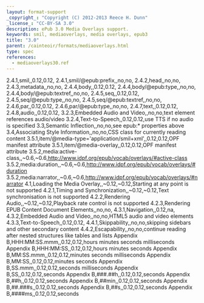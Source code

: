 ```yaml
---
layout: format-support
_copyright_: "Copyright (C) 2012-2013 Reece H. Dunn"
_license_: "CC-BY-SA 3.0"
description: ePub 3.0 Media Overlays support.
keywords: smil, mediaoverlays, media overlays, epub3
title: "3.0"
parent: /cainteoir/formats/mediaoverlays.html
type: spec
references:
  - mediaoverlays30.ref
---
```


2.4.1,smil,,0.12,0.12,
2.4.1,smil/@epub:prefix,,no,no,
2.4.2,head,,no,no,
2.4.3,metadata,,no,no,
2.4.4,body,,0.12,0.12,
2.4.4,body/@epub:type,,no,no,
2.4.4,body/@epub:textref,,no,no,
2.4.5,seq,,0.12,0.12,
2.4.5,seq/@epub:type,,no,no,
2.4.5,seq/@epub:textref,,no,no,
2.4.6,par,,0.12,0.12,
2.4.6,par/@epub:type,,no,no,
2.4.7,text,,0.12,0.12,
2.4.8,audio,,0.12,0.12,
3.2.3,Embedded Audio and Video,,no,no,text element references audio/video
3.2.4,Text-to-Speech,,0.12,0.12,use TTS if no audio is specified
3.3,Semantic Inflection,,no,no,see epub:* properties above
3.4,Associating Style Information,,no,no,CSS class for currently reading content
3.5.1,item/@media-type='application/smil+xml',,0.12,0.12,OPF manifest attribute
3.5.1,item/@media-overlay,,0.12,0.12,OPF manifest attribute
3.5.2,media:active-class,,~0.6,~0.6,http://www.idpf.org/epub/vocab/overlays/#active-class
3.5.2,media:duration,,~0.6,~0.6,http://www.idpf.org/epub/vocab/overlays/#duration
3.5.2,media:narrator,,~0.6,~0.6,http://www.idpf.org/epub/vocab/overlays/#narrator
4.1,Loading the Media Overlay,,~0.12,~0.12,Starting at any point is not supported
4.2.1,Timing and Synchronization,,~0.12,~0.12,Text synchronisation is not supported
4.2.2,Rendering Audio,,~0.12,~0.12,Playback rate control is not supported
4.2.3,Rendering EPUB Content Document Elements,,no,no,
4.3.1,Navigation,,0.12,na,
4.3.2,Embedded Audio and Video,,no,no,HTML5 audio and video elements
4.3.3,Text-to-Speech,,0.12,0.12,
4.4.1,Skippability,,no,no,skipping sidebars and other secondary content
4.4.2,Escapability,,no,no,continue reading after nested structures like tables and lists
Appendix B,HHH:MM:SS.mmm,,0.12,0.12,hours minutes seconds milliseconds
Appendix B,HHH:MM:SS,,0.12,0.12,hours minutes seconds
Appendix B,MM:SS.mmm,,0.12,0.12,minutes seconds milliseconds
Appendix B,MM:SS,,0.12,0.12,minutes seconds
Appendix B,SS.mmm,,0.12,0.12,seconds milliseconds
Appendix B,SS,,0.12,0.12,seconds
Appendix B,###.##h,,0.12,0.12,seconds
Appendix B,##h,,0.12,0.12,seconds
Appendix B,##min,,0.12,0.12,seconds
Appendix B,##.###s,,0.12,0.12,seconds
Appendix B,##s,,0.12,0.12,seconds
Appendix B,####ms,,0.12,0.12,seconds
